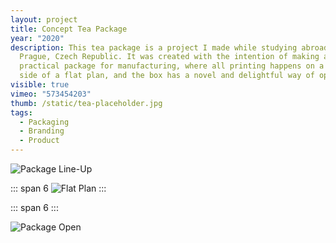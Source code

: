 ```yaml
---
layout: project
title: Concept Tea Package
year: "2020"
description: This tea package is a project I made while studying abroad in
  Prague, Czech Republic. It was created with the intention of making a
  practical package for manufacturing, where all printing happens on a single
  side of a flat plan, and the box has a novel and delightful way of opening
visible: true
vimeo: "573454203"
thumb: /static/tea-placeholder.jpg
tags:
  - Packaging
  - Branding
  - Product
---
```

![Package Line-Up](/static/Tea-Package-Hero-Image-Spaced.png)

::: span 6
![Flat Plan](/static/Tea-Flat-Plan.png)
:::

::: span 6
<vimeo videoID="577812325" aspectRatio="1 / 1"/>
:::

![Package Open](/static/Tea-Package-Open.png)

